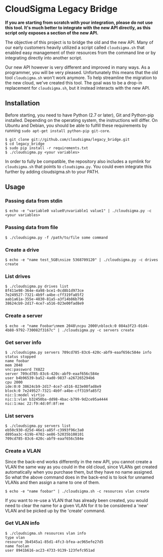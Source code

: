 # CloudSigma Legacy Bridge

**If you are starting from scratch with your integration, please do not use this tool. It's much better to integrate with the new API directly, as this script only exposes a section of the new API.**

The objective of this project is to bridge the old and the new API. Many of our early customers heavily utilized a script called `cloudsigma.sh` that enabled easy management of their resources from the command line or by integrating directly into another script.

Our new API however is very different and improved in many ways. As a programmer, you will be very pleased. Unfortunately this means that the old tool `cloudsigma.sh` won't work anymore. To help streamline the migration to the new cloud, we've created this tool. The goal was to be a drop-in replacement for `cloudsigma.sh`, but it instead interacts with the new API.

## Installation

Before starting, you need to have Python (2.7 or later), Git and Python-pip installed. Depending on the operating system, the instructions will differ. On Ubuntu and Debian, you should be able to fulfill these requirements by running `sudo apt-get install python-pip git-core`.

    $ git clone git://github.com/cloudsigma/legacy_bridge.git
    $ cd legacy_bridge
    $ sudo pip install -r requirements.txt
    $ ./cloudsigma.py <your variables>

In order to fully be compatible, the repository also includes a symlink for `cloudsigma.sh` that points to `cloudsigma.py`. You could even integrate this further by adding cloudsigma.sh to your PATH.

## Usage

### Passing data from stdin

    $ echo -e "variable0 value0\nvariable1 value1" | ./cloudsigma.py -c <your variables>

### Passing data from file

    $ ./cloudsigma.py -f /path/to/file some command

### Create a drive

    $ echo -e "name test_5GB\nsize 5368709120" | ./cloudsigma.py -c drives create

### List drives

    $ ./cloudsigma.py drives list
    8f411e98-364e-4a98-bce1-0cd8b1d973ce
    7e249527-7321-4b9f-a4be-cff319fa85f2
    aab1a61a-355e-4830-81a5-a3f14b86b796
    38624cb9-2d17-4ce7-a516-023e00fad8e9

### Create a server

    $ echo -e "name Foobar\nmem 2048\ncpu 2000\nblock:0 084a3f23-01d4-4b88-9792-730082f3167c" | ./cloudsigma.py -c servers create

### Get server info

    $ ./cloudsigma.py servers 709cd785-83c6-420c-abf9-eaaf656c584e info
    status stopped
    name foobar
    mem 2048
    vnc:password 7X8Z2
    server 709cd785-83c6-420c-abf9-eaaf656c584e
    user b4b96539-ba52-4ad0-9837-a267265294b6
    cpu 2000
    ide:0:0 38624cb9-2d17-4ce7-a516-023e00fad8e9
    block:0 7e249527-7321-4b9f-a4be-cff319fa85f2
    nic:1:model virtio
    nic:1:vlan b32450ba-dd98-4bac-b799-9d2ce95a4444
    nic:1:mac 22:f9:4d:0f:8f:ee

### List servers

    $ ./cloudsigma.py servers list
    eb50c930-d25d-46e1-a85f-c3993f96c3a0
    d895aa3c-619b-4702-ae86-52035b108101
    709cd785-83c6-420c-abf9-eaaf656c584e

### Create a VLAN

Since the back-end works differently in the new API, you cannot create a VLAN the same way as you could in the old cloud, since VLANs get created automatically when you purchase them, but they have no name assigned. So what the above command does in the back-end is to look for unnamed VLANs and then assign a name to one of them.

    $ echo -e "name foobar" | ./cloudsigma.sh -c resources vlan create

If you want to re-use a VLAN that has already been created, you would need to clear the name for a given VLAN for it to be considered a 'new' VLAN and be picked up by the 'create' command.


### Get VLAN info

    $ ./cloudsigma.sh resources vlan info
    type vlan
    resource 3b4545a1-85d1-4fc3-bfea-ac965efe27d5
    name foolan
    user 8941b616-ac23-4733-9139-123fefc951ad

